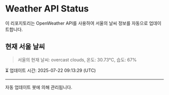 
# Weather API Status

이 리포지토리는 OpenWeather API를 사용하여 서울의 날씨 정보를 자동으로 업데이트합니다.

## 현재 서울 날씨
> 서울의 현재 날씨: overcast clouds, 온도: 30.73°C, 습도: 67%

⏳ 업데이트 시간: 2025-07-22 09:13:29 (UTC)

---
자동 업데이트 봇에 의해 관리됩니다.
